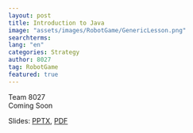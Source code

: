```yaml
---
layout: post
title: Introduction to Java
image: "assets/images/RobotGame/GenericLesson.png"
searchterms:
lang: "en"
categories: Strategy
author: 8027
tag: RobotGame
featured: true
---
```

Team 8027<br>
Coming Soon

Slides:
 <a href="/translations/en-us/RobotGame/.pptx">PPTX</a>,
 <a href="/translations/en-us/RobotGame/.pdf">PDF</a>
